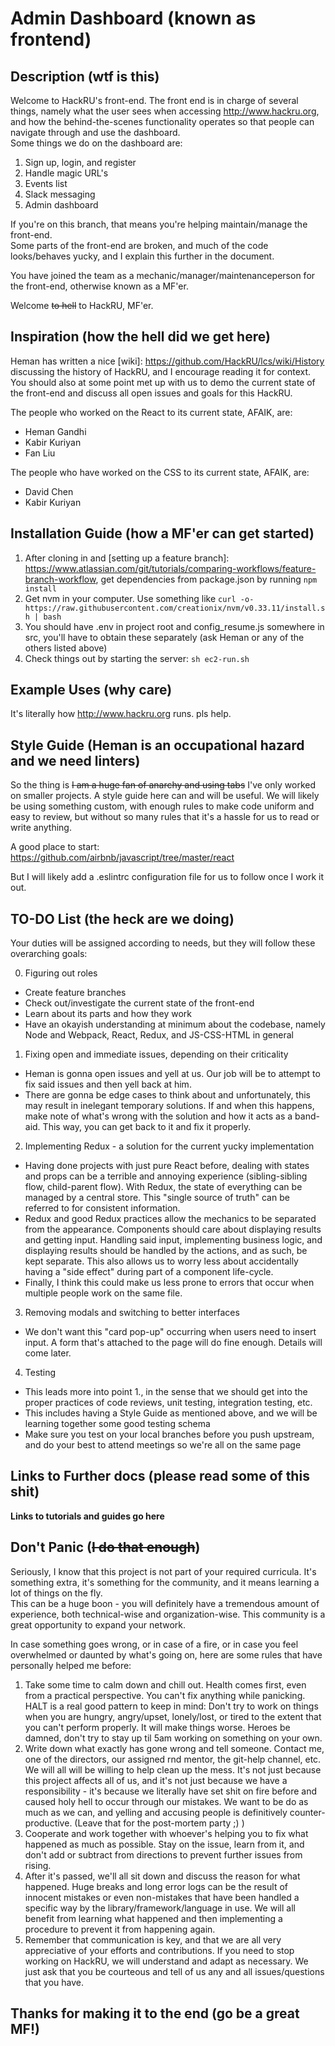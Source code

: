 # Admin Dashboard (known as frontend)

## Description (wtf is this)


Welcome to HackRU's front-end.  The front end is in charge of several things, namely what the user sees when accessing http://www.hackru.org,
and how the behind-the-scenes functionality operates so that people can navigate through and use the dashboard.  
Some things we do on the dashboard are:
1.  Sign up, login, and register
2.  Handle magic URL's
3.  Events list
4.  Slack messaging
5.  Admin dashboard

If you're on this branch, that means you're helping maintain/manage the front-end.  
Some parts of the front-end are broken, and much of the code looks/behaves yucky, and I explain this further in the document.

You have joined the team as a mechanic/manager/maintenanceperson for the front-end, otherwise known as a MF'er.

Welcome ~~to hell~~ to HackRU, MF'er.

## Inspiration (how the hell did we get here)

Heman has written a nice [wiki]: https://github.com/HackRU/lcs/wiki/History discussing the history of HackRU, and I encourage reading it for context.
You should also at some point met up with us to demo the current state of the front-end and discuss all open issues and goals for this HackRU.

The people who worked on the React to its current state, AFAIK, are:

*   Heman Gandhi
*   Kabir Kuriyan
*   Fan Liu


The people who have worked on the CSS to its current state, AFAIK, are:

*   David Chen
*   Kabir Kuriyan


## Installation Guide (how a MF'er can get started)


1.  After cloning in and [setting up a feature branch]: https://www.atlassian.com/git/tutorials/comparing-workflows/feature-branch-workflow, get dependencies from package.json by running `npm install`
2.  Get nvm in your computer.  Use something like `curl -o- https://raw.githubusercontent.com/creationix/nvm/v0.33.11/install.sh | bash`
3.  You should have .env in project root and config_resume.js somewhere in src, you'll have to obtain these separately (ask Heman or any of the others listed above)
4.  Check things out by starting the server: `sh ec2-run.sh`

## Example Uses (why care)

It's literally how http://www.hackru.org runs.  pls help.

## Style Guide (Heman is an occupational hazard and we need linters)

So the thing is ~~I am a huge fan of anarchy and using tabs~~ I've only worked on smaller projects.  A style guide here can and will be useful. 
We will likely be using something custom, with enough rules to make code uniform and easy to review, 
but without so many rules that it's a hassle for us to read or write anything.  

A good place to start: https://github.com/airbnb/javascript/tree/master/react

But I will likely add a .eslintrc configuration file for us to follow once I work it out.  


## TO-DO List (the heck are we doing)

Your duties will be assigned according to needs, but they will follow these overarching goals:

0.  Figuring out roles
-   Create feature branches
-   Check out/investigate the current state of the front-end
-   Learn about its parts and how they work
-   Have an okayish understanding at minimum about the codebase, namely Node and Webpack, React, Redux, and JS-CSS-HTML in general 

1.  Fixing open and immediate issues, depending on their criticality
-   Heman is gonna open issues and yell at us.  Our job will be to attempt to fix said issues and then yell back at him.  
-   There are gonna be edge cases to think about and unfortunately, this may result in inelegant temporary solutions.  If and when this happens, make note of what's wrong with the solution and how it acts as a band-aid.  This way, you can get back to it and fix it properly.


2.  Implementing Redux - a solution for the current yucky implementation
-   Having done projects with just pure React before, dealing with states and props can be a terrible and annoying experience (sibling-sibling flow, child-parent flow).  With Redux, the state of everything can be managed by a central store.  This "single source of truth" can be referred to for consistent information.  
-   Redux and good Redux practices allow the mechanics to be separated from the appearance.  Components should care about displaying results and getting input.  Handling said input, implementing business logic, and displaying results should be handled by the actions, and as such, be kept separate.  This also allows us to worry less about accidentally having a "side effect" during part of a component life-cycle.  
-   Finally, I think this could make us less prone to errors that occur when multiple people work on the same file.

3.  Removing modals and switching to better interfaces
-   We don't want this "card pop-up" occurring when users need to insert input.  A form that's attached to the page will do fine enough.  Details will come later.   

4.  Testing
-   This leads more into point 1., in the sense that we should get into the proper practices of code reviews, unit testing, integration testing, etc.
-   This includes having a Style Guide as mentioned above, and we will be learning together some good testing schema
-   Make sure you test on your local branches before you push upstream, and do your best to attend meetings so we're all on the same page

## Links to Further docs (please read some of this shit)

**Links to tutorials and guides go here**

## Don't Panic (~~I do that enough~~)

Seriously, I know that this project is not part of your required curricula.  It's something extra, it's something for the community, and it means learning a lot of things on the fly.  
This can be a huge boon - you will definitely have a tremendous amount of experience, both technical-wise and organization-wise.  This community is a great opportunity to expand your network.  

In case something goes wrong, or in case of a fire, or in case you feel overwhelmed or daunted by what's going on, here are some rules that have personally helped me before:

1.  Take some time to calm down and chill out.  Health comes first, even from a practical perspective.  You can't fix anything while panicking.  HALT is a real good pattern to keep in mind:  Don't try to work on things when you are hungry, angry/upset, lonely/lost, or tired to the extent that you can't perform properly.  It will make things worse.  Heroes be damned, don't try to stay up til 5am working on something on your own.
2.  Write down what exactly has gone wrong and tell someone.  Contact me, one of the directors, our assigned rnd mentor, the git-help channel, etc.  We will all will be willing to help clean up the mess.   It's not just because this project affects all of us, and it's not just because we have a responsibility - it's because we literally have set shit on fire before and caused holy hell to occur through our mistakes.  We want to be do as much as we can, and yelling and accusing people is definitively counter-productive.  (Leave that for the post-mortem party ;) )
3.  Cooperate and work together with whoever's helping you to fix what happened as much as possible.  Stay on the issue, learn from it, and don't add or subtract from directions to prevent further issues from rising.  
4.  After it's passed, we'll all sit down and discuss the reason for what happened.  Huge breaks and long error logs can be the result of innocent mistakes or even non-mistakes that have been handled a specific way by the library/framework/language in use.  We will all benefit from learning what happened and then implementing a procedure to prevent it from happening again.  
5.  Remember that communication is key, and that we are all very appreciative of your efforts and contributions.  If you need to stop working on HackRU, we will understand and adapt as necessary.  We just ask that you be courteous and tell of us any and all issues/questions that you have.

## Thanks for making it to the end (go be a great MF!)



